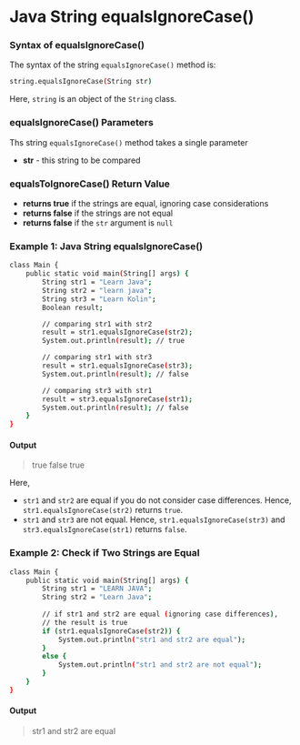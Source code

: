 # Java String equalsIgnoreCase()

### Syntax of equalsIgnoreCase()
The syntax of the string `equalsIgnoreCase()` method is:
```sh
string.equalsIgnoreCase(String str)
```
Here, `string` is an object of the `String` class.

### equalsIgnoreCase() Parameters
Ths string `equalsIgnoreCase()` method takes a single parameter
- **str** - this string to be compared

### equalsToIgnoreCase() Return Value
- **returns true** if the strings are equal, ignoring case considerations
- **returns false** if the strings are not equal
- **returns false** if the `str` argument is `null`

### Example 1: Java String equalsIgnoreCase()
```sh
class Main {
    public static void main(String[] args) {
        String str1 = "Learn Java";
        String str2 = "learn java";
        String str3 = "Learn Kolin";
        Boolean result;

        // comparing str1 with str2
        result = str1.equalsIgnoreCase(str2);
        System.out.println(result); // true

        // comparing str1 with str3
        result = str1.equalsIgnoreCase(str3);
        System.out.println(result); // false

        // comparing str3 with str1
        result = str3.equalsIgnoreCase(str1);
        System.out.println(result); // false
    }
}
```
#### Output
> true
> false
> true

Here,
- `str1` and `str2` are equal if you do not consider case differences. Hence, `str1.equalsIgnoreCase(str2)` returns `true`.
- `str1` and `str3` are not equal. Hence, `str1.equalsIgnoreCase(str3)` and `str3.equalsIgnoreCase(str1)` returns `false`.

### Example 2: Check if Two Strings are Equal
```sh
class Main {
    public static void main(String[] args) {
        String str1 = "LEARN JAVA";
        String str2 = "Learn Java";
        
        // if str1 and str2 are equal (ignoring case differences),
        // the result is true
        if (str1.equalsIgnoreCase(str2)) {
            System.out.println("str1 and str2 are equal");
        }
        else {
            System.out.println("str1 and str2 are not equal");
        }
    }
}
```

#### Output
> str1 and str2 are equal
